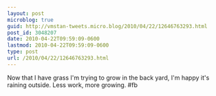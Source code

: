 ```yaml
---
layout: post
microblog: true
guid: http://vmstan-tweets.micro.blog/2010/04/22/12646763293.html
post_id: 3048207
date: 2010-04-22T09:59:09-0600
lastmod: 2010-04-22T09:59:09-0600
type: post
url: /2010/04/22/12646763293.html
---
```

Now that I have grass I'm trying to grow in the back yard, I'm happy it's raining outside. Less work, more growing. #fb
